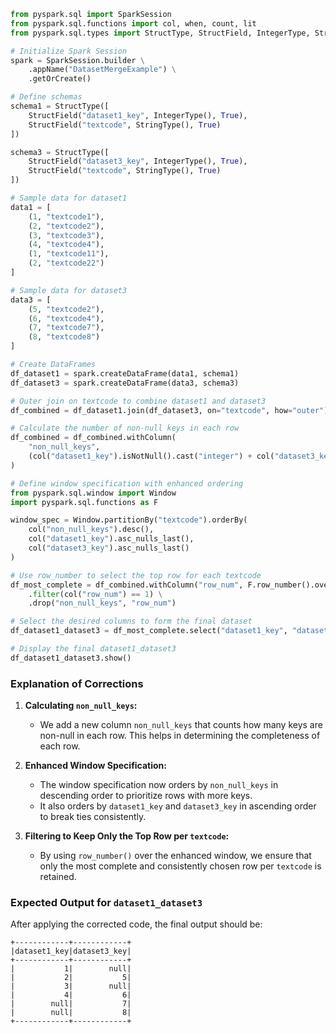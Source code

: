 ```python
from pyspark.sql import SparkSession
from pyspark.sql.functions import col, when, count, lit
from pyspark.sql.types import StructType, StructField, IntegerType, StringType

# Initialize Spark Session
spark = SparkSession.builder \
    .appName("DatasetMergeExample") \
    .getOrCreate()

# Define schemas
schema1 = StructType([
    StructField("dataset1_key", IntegerType(), True),
    StructField("textcode", StringType(), True)
])

schema3 = StructType([
    StructField("dataset3_key", IntegerType(), True),
    StructField("textcode", StringType(), True)
])

# Sample data for dataset1
data1 = [
    (1, "textcode1"),
    (2, "textcode2"),
    (3, "textcode3"),
    (4, "textcode4"),
    (1, "textcode11"),
    (2, "textcode22")
]

# Sample data for dataset3
data3 = [
    (5, "textcode2"),
    (6, "textcode4"),
    (7, "textcode7"),
    (8, "textcode8")
]

# Create DataFrames
df_dataset1 = spark.createDataFrame(data1, schema1)
df_dataset3 = spark.createDataFrame(data3, schema3)

# Outer join on textcode to combine dataset1 and dataset3
df_combined = df_dataset1.join(df_dataset3, on="textcode", how="outer")

# Calculate the number of non-null keys in each row
df_combined = df_combined.withColumn(
    "non_null_keys",
    (col("dataset1_key").isNotNull().cast("integer") + col("dataset3_key").isNotNull().cast("integer"))
)

# Define window specification with enhanced ordering
from pyspark.sql.window import Window
import pyspark.sql.functions as F

window_spec = Window.partitionBy("textcode").orderBy(
    col("non_null_keys").desc(),
    col("dataset1_key").asc_nulls_last(),
    col("dataset3_key").asc_nulls_last()
)

# Use row_number to select the top row for each textcode
df_most_complete = df_combined.withColumn("row_num", F.row_number().over(window_spec)) \
    .filter(col("row_num") == 1) \
    .drop("non_null_keys", "row_num")

# Select the desired columns to form the final dataset
df_dataset1_dataset3 = df_most_complete.select("dataset1_key", "dataset3_key").distinct()

# Display the final dataset1_dataset3
df_dataset1_dataset3.show()
```

### **Explanation of Corrections**

1. **Calculating `non_null_keys`:**
   - We add a new column `non_null_keys` that counts how many keys are non-null in each row. This helps in determining the completeness of each row.

2. **Enhanced Window Specification:**
   - The window specification now orders by `non_null_keys` in descending order to prioritize rows with more keys.
   - It also orders by `dataset1_key` and `dataset3_key` in ascending order to break ties consistently.

3. **Filtering to Keep Only the Top Row per `textcode`:**
   - By using `row_number()` over the enhanced window, we ensure that only the most complete and consistently chosen row per `textcode` is retained.

### **Expected Output for `dataset1_dataset3`**

After applying the corrected code, the final output should be:

```
+------------+------------+
|dataset1_key|dataset3_key|
+------------+------------+
|           1|        null|
|           2|           5|
|           3|        null|
|           4|           6|
|        null|           7|
|        null|           8|
+------------+------------+
```